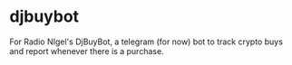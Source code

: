 # djbuybot
For Radio NIgel's DjBuyBot, a telegram (for now) bot to track crypto buys and report whenever there is a purchase.
